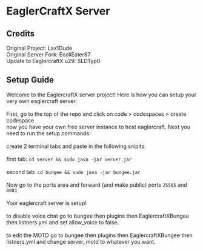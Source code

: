 # EaglerCraftX Server

## Credits
Original Project: Lax1Dude
<br>
Original Server Fork: EcoliEater87
<br>
Update to EaglercraftX u29: SLDTyp0
<br>
## Setup Guide
Welcome to the EaglercraftX server project! Here is how you can setup your very own eaglercraft server:
<br>
<br>
First, go to the top of the repo and click on code > codespaces > create codespace
<br>
now you have your own free server instance to host eaglercraft. Next you need to run the setup commands:
<br>
<br>
create 2 terminal tabs and paste in the following snipits:
<br>
<br>
first tab: `cd server && sudo java -jar server.jar`
<br>
<br>
second tab: `cd bungee && sudo java -jar bungee.jar`
<br>
<br>
Now go to the ports area and forward (and make public) ports `25565` and `8081`
<br>
<br>
Your eaglercraft server is setup!
<br>
<br>
to disable voice chat go to bungee then plugins then EaglercraftXBungee then listners.yml and set allow_voice to false.
<br> 
<br>
to edit the MOTD go to bungee then plugins then EaglercraftXBungee then listners.yml and change server_motd to whatever you want.
<br>

